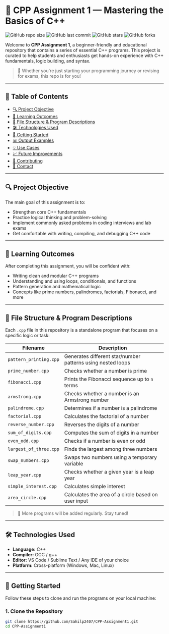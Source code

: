 # 📘 CPP Assignment 1 — Mastering the Basics of C++

![GitHub repo size](https://img.shields.io/github/repo-size/Sahilp2407/CPP-Assignment1)
![GitHub last commit](https://img.shields.io/github/last-commit/Sahilp2407/CPP-Assignment1)
![GitHub stars](https://img.shields.io/github/stars/Sahilp2407/CPP-Assignment1?style=social)
![GitHub forks](https://img.shields.io/github/forks/Sahilp2407/CPP-Assignment1?style=social)

Welcome to **CPP Assignment 1**, a beginner-friendly and educational repository that contains a series of essential C++ programs. This project is curated to help students and enthusiasts get hands-on experience with C++ fundamentals, logic building, and syntax.

> 🎯 Whether you're just starting your programming journey or revising for exams, this repo is for you!

---

## 📌 Table of Contents

- [🔍 Project Objective](#-project-objective)
- [🧠 Learning Outcomes](#-learning-outcomes)
- [📂 File Structure & Program Descriptions](#-file-structure--program-descriptions)
- [🛠️ Technologies Used](#️-technologies-used)
- [🚀 Getting Started](#-getting-started)
- [📊 Output Examples](#-output-examples)
- [💡 Use Cases](#-use-cases)
- [📈 Future Improvements](#-future-improvements)
- [🙌 Contributing](#-contributing)
- [📧 Contact](#-contact)

---

## 🔍 Project Objective

The main goal of this assignment is to:

- Strengthen core C++ fundamentals
- Practice logical thinking and problem-solving
- Implement commonly asked problems in coding interviews and lab exams
- Get comfortable with writing, compiling, and debugging C++ code

---

## 🧠 Learning Outcomes

After completing this assignment, you will be confident with:

- Writing clean and modular C++ programs
- Understanding and using loops, conditionals, and functions
- Pattern generation and mathematical logic
- Concepts like prime numbers, palindromes, factorials, Fibonacci, and more

---

## 📂 File Structure & Program Descriptions

Each `.cpp` file in this repository is a standalone program that focuses on a specific logic or task:

| Filename               | Description |
|------------------------|-------------|
| `pattern_printing.cpp` | Generates different star/number patterns using nested loops |
| `prime_number.cpp`     | Checks whether a number is prime |
| `fibonacci.cpp`        | Prints the Fibonacci sequence up to `n` terms |
| `armstrong.cpp`        | Checks whether a number is an Armstrong number |
| `palindrome.cpp`       | Determines if a number is a palindrome |
| `factorial.cpp`        | Calculates the factorial of a number |
| `reverse_number.cpp`   | Reverses the digits of a number |
| `sum_of_digits.cpp`    | Computes the sum of digits in a number |
| `even_odd.cpp`         | Checks if a number is even or odd |
| `largest_of_three.cpp` | Finds the largest among three numbers |
| `swap_numbers.cpp`     | Swaps two numbers using a temporary variable |
| `leap_year.cpp`        | Checks whether a given year is a leap year |
| `simple_interest.cpp`  | Calculates simple interest |
| `area_circle.cpp`      | Calculates the area of a circle based on user input |

> 📝 More programs will be added regularly. Stay tuned!

---

## 🛠️ Technologies Used

- **Language:** C++
- **Compiler:** GCC / g++
- **Editor:** VS Code / Sublime Text / Any IDE of your choice
- **Platform:** Cross-platform (Windows, Mac, Linux)

---

## 🚀 Getting Started

Follow these steps to clone and run the programs on your local machine:

### 1. Clone the Repository

```bash
git clone https://github.com/Sahilp2407/CPP-Assignment1.git
cd CPP-Assignment1
